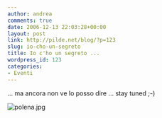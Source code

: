 ```yaml
---
author: andrea
comments: true
date: 2006-12-13 22:03:28+00:00
layout: post
link: http://pilde.net/blog/?p=123
slug: io-cho-un-segreto
title: Io c'ho un segreto ...
wordpress_id: 123
categories:
- Eventi
---
```


... ma ancora non ve lo posso dire ... stay tuned ;-)




![polena.jpg](http://pilde.net/blog/wp-content/uploads/2006/12/polena.jpg)



